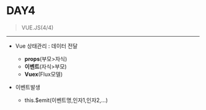 # DAY4

> VUE.JS(4/4)
 --- 
 * Vue 상태관리 : 데이터 전달
    - **props**(부모>자식)
    - **이벤트**(자식>부모)
    - **Vuex**(Flux모델)

 * 이벤트발생
    - this.$emit(이벤트명,인자1,인자2,...)



 